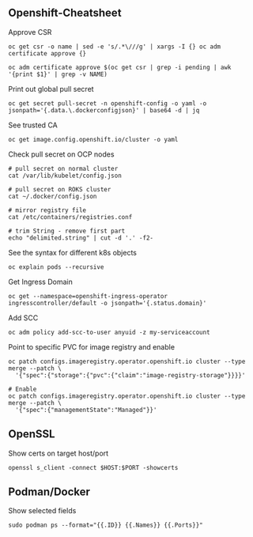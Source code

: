 ## Openshift-Cheatsheet

Approve CSR

`oc get csr -o name | sed -e 's/.*\///g' | xargs -I {} oc adm certificate approve {}`

`oc adm certificate approve $(oc get csr | grep -i pending | awk '{print $1}' | grep -v NAME)`


Print out global pull secret

`oc get secret pull-secret -n openshift-config -o yaml -o jsonpath='{.data.\.dockerconfigjson}' | base64 -d | jq`


See trusted CA

`oc get image.config.openshift.io/cluster -o yaml`


Check pull secret on OCP nodes
```
# pull secret on normal cluster
cat /var/lib/kubelet/config.json

# pull secret on ROKS cluster
cat ~/.docker/config.json

# mirror registry file
cat /etc/containers/registries.conf

# trim String - remove first part
echo "delimited.string" | cut -d '.' -f2-
```

See the syntax for different k8s objects

`oc explain pods --recursive`

Get Ingress Domain

`oc get --namespace=openshift-ingress-operator ingresscontroller/default -o jsonpath='{.status.domain}'`

Add SCC

`oc adm policy add-scc-to-user anyuid -z my-serviceaccount`


Point to specific PVC for image registry and enable

```
oc patch configs.imageregistry.operator.openshift.io cluster --type merge --patch \
  '{"spec":{"storage":{"pvc":{"claim":"image-registry-storage"}}}}'
  
# Enable
oc patch configs.imageregistry.operator.openshift.io cluster --type merge --patch \
  '{"spec":{"managementState":"Managed"}}'
```

## OpenSSL

Show certs on target host/port

`openssl s_client -connect $HOST:$PORT -showcerts`


## Podman/Docker

Show selected fields

`sudo podman ps --format="{{.ID}} {{.Names}} {{.Ports}}"`

